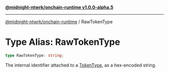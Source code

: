 [**@midnight-ntwrk/onchain-runtime v1.0.0-alpha.5**](../README.md)

***

[@midnight-ntwrk/onchain-runtime](../globals.md) / RawTokenType

# Type Alias: RawTokenType

```ts
type RawTokenType: string;
```

The internal identifier attached to a [TokenType](TokenType.md), as a hex-encoded string.
